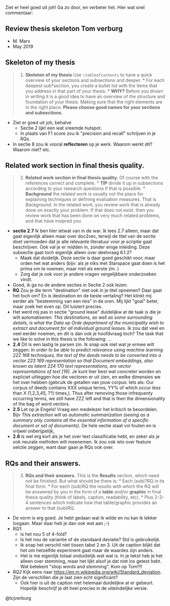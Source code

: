 Ziet er heel goed uit joh! Ga zo door, en verbeter het. Hier wat snel commentaar:

## Review thesis skeleton Tom verburg

* M. Marx
* May 2019

## **Skeleton of my thesis**

>1. **Skeleton of my thesis** Use `\tableofcontents` to have a quick overview of your sections and subsections and deeper.
    * For each deepest sub*section, you create a bullet list with the items that you address in that part of your thesis.
    * **WHY?** Before you drown in writing it is a good idea to have an overview of the structure and foundation of your thesis. Making sure that the right elements are in the right place. **Please choose good names for your sections and subsections.**

* Ziet er goed uit joh, behalve
    * Sectie 2 lijkt een wat vreemde hutspot.
    * In plaats van F1 score zou ik "precision and recall" schrijven in je RQs.
* In sectie 8 zou ik vooral **reflecteren** op je werk. Waarom werkt dit? Waarom niet? etc. 

## **Related work section in final thesis quality.**
    
>2.  **Related work section in final thesis quality.** Of course with the references correct and complete. 
    * **TIP** divide it up in subsections according to your research questions if that is possible.
    * **Background** the related work is usually not the place for explaining techniques or defining evaluation measures. That is *Background*. In the related work, you review work that is already done on exactly your problem. If that does not exist. then you review work that has been done on very much related problems, and that have insipred you.

* **sectie 2.7** Ik ben hier ietwat van in de war. Ik lees 2.7 alleen, maar dat gaat eigenlijk alleen maar over doc2vec, terwijl de titel van de sectie doet vermoeden dat je alle relevante literatuur voor je scriptie gaat beschrijven. Ook val je er midden in, zonder enige inleiding. Deze subsectie gaat toch eigenlijk alleen over deelvraag 6.1.2? 
    * Maak dat duidelijk. Deze sectie is daar goed geschikt voor, maar orden het wat anders (bijv: als je niks met Starspace gaat doen is het prima om te noemen, maar niet als eerste zin. )
    * Zorg dat je ook voor je andere vragen vergelijkbare onderzoeken vindt. 
* Goed, ik ga nu de andere secties in Sectie 2 ook lezen.
* **RQ** Zou je die term "destination" niet ook in je titel opnemen? Daar gaat het toch om? En is destination en de beste vertaling? Het klinkt mij eerder als "bestemming van een reis" in de oren. Mij lijkt "goal" beter, maar zoek het even op. Dit luistert precies.
* Het werd mij pas in sectie "ground lease" duidelijkw at de taak is die je wilt automatiseren: *This destinations, as well as some surrounding details, is what the Data op Orde department of the municipality wish to extract and document for all individual ground leases.* Ik zou dat veel en veel eerder noemen, en dit is dan ook je hoofdvraag toch? The task that we like to solve in this thesis is the following: ...
* **2.4** Dit is een lastig te parsen zin. Ik snap ook niet wat je ermee wilt zeggen: *In order to be able to predict relevance using machine learning 222
168 techniques, the text of the deeds needs to be converted into a vector 223
169 representation so that Document embeddings, also known as latent 224
170 text representations, are vector representations of text [19].* Je kunt hier best wat concreter worden en expliciet uitleggen hoe die vectoren er uit zien, en welke dimensies we het over hebben (gebruik de getallen van jouw corpus: Iets als: Our corpus of deeds contains XXX unique terms, YY% of which occur less than X (1,2,3,45, ??) times,). Thus after removing those infrequenty occurring terms, we still have ZZZ left and that is then the dimensionality of the bag of word vectors.
* **2.5** Let op je Engels! Vraag een medelezer het kritisch te beoordelen. Bijv *This extraction will as automatic summarization (seeing as a summary only contains all the essential information of a specific document or set of documents).* De hele sectie staat vol fouten en is vrijwel onberijpelijk,
* **2.6** is wel erg kort als je het over text classificatie hebt, en zeker als je ook neurale methiden wilt meenemen. Ik zou ook iets over feature selctie zeggen, want daar gaan je RQs ook over. 

## **RQs and their answers.**
    
>3. **RQs and their answers.** This is the **Results** section, which need not be finished. But what should be there is:
    * Each (sub)?RQ in its final form.
    * For each (sub)RQ the results with which the RQ will be answered by you in the form of a **table** and/or **graphic** in final thesis quality (think of labels, caption, readability, etc). 
    * Plus 2-3-4 sentences which indicate how that table/graphic provides an answer to that (sub)RQ.

 * De vorm is erg goed. Je hebt gedaan wat ik wilde en nu kan ik lekker losgaan. Maar daar heb je dan ook wat aan ;-)
 * RQ1:
     * is het nou 5 of 4-fold?
     * Is het nou de variantie of de standaard deviatie? Std is gebruikelijk. 
     * Ik snap het verschil niet tissen tabel 2 en 3. Uit de caption blijkt dat het om hetzelfde experiment gaat maar de waardes zijn anders. 
     * Het is me eigenlijk totaal onduidelijk wat wat is. In je tekst heb je het alleen over stemming, maar het lijkt alsof je dat niet los getest hebt. Wat betekent "stiop words and stemming". Kom op Tom!!!!
 * *RQ2* Kijk eens naar <https://en.m.wikipedia.org/wiki/Standard_deviation>. Zijn de verschillen die je laat zien echt significant?
     * Ook hier is uit de caption niet helemaal duidelijkw at er gebeurt. Hopelijk beschrijf je dit heel precies in de uiteindelijke versie.    
 
@tcjverburg 